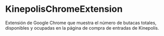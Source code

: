 # KinepolisChromeExtension
Extensión de Google Chrome que muestra el número de butacas totales, disponibles y ocupadas en la página de compra de entradas de Kinepolis.
